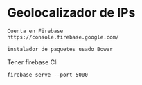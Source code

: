 # Geolocalizador de IPs
```
Cuenta en Firebase 
https://console.firebase.google.com/
```
```
instalador de paquetes usado Bower
```
Tener firebase Cli

```
firebase serve --port 5000
```